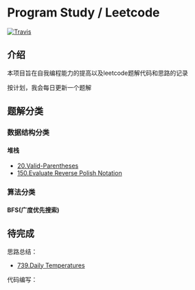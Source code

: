 # Program Study / Leetcode
[![Travis](https://img.shields.io/badge/language-C++-green.svg)]() 

## 介绍
本项目旨在自我编程能力的提高以及leetcode题解代码和思路的记录

按计划，我会每日更新一个题解

## 题解分类

### 数据结构分类

#### 堆栈

- [20.Valid-Parentheses](./ProblemsSolved/20.Valid-Parentheses.md)
- [150.Evaluate Reverse Polish Notation](./ProblemsSolved/150.Evaluate-Reverse-Polish-Notation.md)

### 算法分类

#### BFS(广度优先搜索)

## 待完成
思路总结：
- [739.Daily Temperatures](./ProblemsSolved/739.Daily-Temperatures.md)

代码编写：



